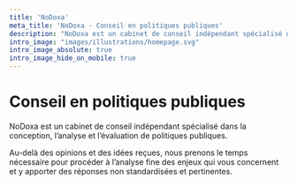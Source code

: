 ```yaml
---
title: 'NoDoxa'
meta_title: 'NoDoxa - Conseil en politiques publiques'
description: "NoDoxa est un cabinet de conseil indépendant spécialisé dans la conception, l’analyse et l’évaluation de politiques publiques. "
intro_image: "images/illustrations/homepage.svg"
intro_image_absolute: true
intro_image_hide_on_mobile: true
---
```


# Conseil en politiques publiques

NoDoxa est un cabinet de conseil indépendant spécialisé dans la conception, l’analyse et l’évaluation de politiques publiques.

Au-delà des opinions et des idées reçues, nous prenons le temps nécessaire pour  procéder à l’analyse fine des enjeux qui vous concernent et y apporter des réponses non standardisées et pertinentes. 
